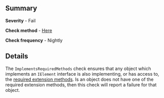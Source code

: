 ## Summary

**Severity** - Fail

**Check method** - [Here](https://github.com/BHoM/Test_Toolkit/blob/main/CodeComplianceTest_Engine/Query/DynamicChecks/ImplementsRequiredMethods.cs)

**Check frequency** - Nightly

## Details

The `ImplementsRequiredMethods` check ensures that any object which implements an `IElement` interface is also implementing, or has access to, the [required extension methods](https://bhom.xyz/documentation/BHoM_oM/Dimensional_oM/IElement-required-extension-methods/). Is an object does not have one of the required extension methods, then this check will report a failure for that object.